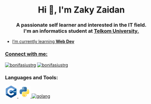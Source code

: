 


<h1 align="center">Hi 👋, I'm Zaky Zaidan</h1>
<h3 align="center">A passionate self learner and interested in the IT field.<br>
I'm an informatics student at <a href=https://telkomuniversity.ac.id/>Telkom University.</h3>




-  I’m currently learning **Web Dev**


<h3 align="left">Connect with me:</h3>
<p align="left">
<a href="https://www.linkedin.com/in/zaky-zaidan-b19824217/" target="blank"><img align="center" src="https://raw.githubusercontent.com/rahuldkjain/github-profile-readme-generator/master/src/images/icons/Social/linked-in-alt.svg" alt="bonifasiustrg" height="30" width="40" /></a>
<a href="https://instagram.com/zaky.zaidan_" target="blank"><img align="center" src="https://raw.githubusercontent.com/rahuldkjain/github-profile-readme-generator/master/src/images/icons/Social/instagram.svg" alt="bonifasiustrg" height="30" width="40" /></a>

</p>

<h3 align="left">Languages and Tools:</h3>
<p align="left"> <a href="https://www.w3schools.com/cpp/" target="_blank" rel="noreferrer"> <img src="https://raw.githubusercontent.com/devicons/devicon/master/icons/cplusplus/cplusplus-original.svg" alt="cplusplus" width="40" height="40"/> </a>  <a href="https://www.python.org" target="_blank" rel="noreferrer"> <img src="https://raw.githubusercontent.com/devicons/devicon/master/icons/python/python-original.svg" alt="python" width="40" height="40"/> </a> <a href="https://go.dev" target="_blank" rel="noreferrer"><img src="https://go.dev/blog/go-brand/Go-Logo/SVG/Go-Logo_Aqua.svg" alt="golang" width="40" height="40"/></a></p>
